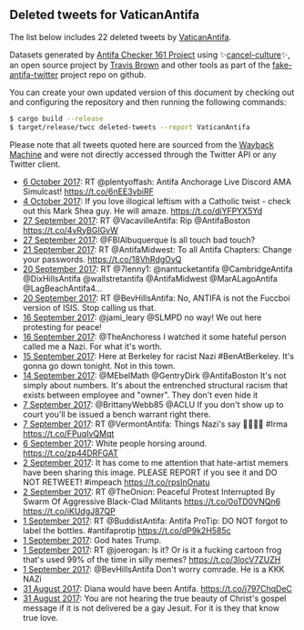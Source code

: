 ## Deleted tweets for VaticanAntifa

The list below includes 22 deleted tweets by
[VaticanAntifa](https://twitter.com/VaticanAntifa).



Datasets generated by [Antifa Checker 161 Project](https://twitter.com/antifacheck161) using ✨[cancel-culture](https://github.com/travisbrown/cancel-culture)✨, an open source project by 
[Travis Brown](https://twitter.com/travisbrown) and other tools as part of the 
[fake-antifa-twitter](https://github.com/antifacheck161/fake-antifa-twitter) project repo on github.

You can create your own updated version of this document by checking out and configuring the
repository and then running the following commands:

```bash
$ cargo build --release
$ target/release/twcc deleted-tweets --report VaticanAntifa
```

Please note that all tweets quoted here are sourced from the
[Wayback Machine](https://web.archive.org) and were not directly accessed through the Twitter API or
any Twitter client.

* [ 6 October 2017](https://web.archive.org/web/20171006000505/https://twitter.com/VaticanAntifa/status/916091907901657088): RT @plentyoffash: Antifa Anchorage Live Discord AMA Simulcast! https://t.co/6nEE3vbiRF <!--916091907901657088-->
* [ 4 October 2017](https://web.archive.org/web/20171004155059/https://twitter.com/VaticanAntifa/status/915605175682916352): If you love illogical leftism with a Catholic twist - check out this Mark Shea guy. He will amaze. https://t.co/diYFPYX5Yd <!--915605175682916352-->
* [27 September 2017](https://web.archive.org/web/20170927224101/https://twitter.com/VaticanAntifa/status/913171648899162112): RT @VacavilleAntifa: Rip @AntifaBoston https://t.co/4vRyBGIGvW <!--913171648899162112-->
* [27 September 2017](https://web.archive.org/web/20170927191103/https://twitter.com/VaticanAntifa/status/913118809069883393): @FBIAlbuquerque Is all touch bad touch? <!--913118809069883393-->
* [21 September 2017](https://web.archive.org/web/20170921045037/https://twitter.com/VaticanAntifa/status/910727946729598976): RT @AntifaMidwest: To all Antifa Chapters:  Change your passwords. https://t.co/18VhRdgOyQ <!--910727946729598976-->
* [20 September 2017](https://web.archive.org/web/20170920191743/https://twitter.com/VaticanAntifa/status/910583771702759425): RT @7lenny1: @nantucketantifa @CambridgeAntifa @DixHillsAntifa @wallstretantifa @AntifaMidwest @MarALagoAntifa @LagBeachAntifa4…  <!--910583771702759425-->
* [20 September 2017](https://web.archive.org/web/20170920181429/https://twitter.com/VaticanAntifa/status/910567858517663744): RT @BevHillsAntifa: No, ANTIFA is not the Fuccboi version of ISIS. Stop calling us that. <!--910567858517663744-->
* [16 September 2017](https://web.archive.org/web/20170916035129/https://twitter.com/VaticanAntifa/status/908901125998354432): @jami_leary @SLMPD no way! We out here protesting for peace! <!--908901125998354432-->
* [16 September 2017](https://web.archive.org/web/20170916004937/https://twitter.com/VaticanAntifa/status/908855357757284352): @TheAnchoress I watched it some hateful person called me a Nazi. For what it's worth. <!--908855357757284352-->
* [15 September 2017](https://web.archive.org/web/20170915010139/https://twitter.com/VaticanAntifa/status/908495998183460866): Here at Berkeley for racist Nazi #BenAtBerkeley. It's gonna go down tonight. Not in this town. <!--908495998183460866-->
* [14 September 2017](https://web.archive.org/web/20170914133731/https://twitter.com/VaticanAntifa/status/908323830401257472): @MEbelMath @GentryDirk @AntifaBoston It's not simply about numbers. It's about the entrenched structural racism that exists between employee and "owner". They don't even hide it <!--908323830401257472-->
* [ 7 September 2017](https://web.archive.org/web/20170907155113/https://twitter.com/VaticanAntifa/status/905820762052984832): @BrittanyWebb85 @ACLU If you don't show up to court you'll be issued a bench warrant right there. <!--905820762052984832-->
* [ 7 September 2017](https://web.archive.org/web/20170907130536/https://twitter.com/VaticanAntifa/status/905779083233157121): RT @VermontAntifa: Things Nazi's say ✊🏾👇🏾 #Irma https://t.co/FPuqIvQMqt <!--905779083233157121-->
* [ 6 September 2017](https://web.archive.org/web/20170906023259/https://twitter.com/VaticanAntifa/status/905257492174733312): White people horsing around. https://t.co/zp44DRFGAT <!--905257492174733312-->
* [ 2 September 2017](https://web.archive.org/web/20170902205317/https://twitter.com/VaticanAntifa/status/904084840286441476): It has come to me attention that hate-artist memers have been sharing this image. PLEASE REPORT if you see it and DO NOT RETWEET! #impeach https://t.co/rpsInOnatu <!--904084840286441476-->
* [ 2 September 2017](https://web.archive.org/web/20170902205128/https://twitter.com/VaticanAntifa/status/904084383094775808): RT @TheOnion: Peaceful Protest Interrupted By Swarm Of Aggressive Black-Clad Militants https://t.co/0oTD0VNQn6 https://t.co/iKUdgJ87QP <!--904084383094775808-->
* [ 1 September 2017](https://web.archive.org/web/20170901204814/https://twitter.com/VaticanAntifa/status/903721181542588417): RT @BuddistAntifa: Antifa ProTip:   DO NOT  forgot to label the bottles.   #antifaprotip https://t.co/dP9k2H585c <!--903721181542588417-->
* [ 1 September 2017](https://web.archive.org/web/20170901144423/https://twitter.com/VaticanAntifa/status/903629615700303872): God hates Trump. <!--903629615700303872-->
* [ 1 September 2017](https://web.archive.org/web/20170901055012/https://twitter.com/VaticanAntifa/status/903495184045846528): RT @joerogan: Is it? Or is it a fucking cartoon frog that's used 99% of the time in silly memes? https://t.co/3locV7ZUZH <!--903495184045846528-->
* [ 1 September 2017](https://web.archive.org/web/20170901031021/https://twitter.com/VaticanAntifa/status/903454956488974336): @BevHillsAntifa Don't worry comrade. He is a KKK NAZi <!--903454956488974336-->
* [31 August 2017](https://web.archive.org/web/20170831184800/https://twitter.com/VaticanAntifa/status/903328535951134724): Diana would have been Antifa. https://t.co/j797ChqDeC <!--903328535951134724-->
* [31 August 2017](https://web.archive.org/web/20170831143817/https://twitter.com/VaticanAntifa/status/903265692706799616): You are not hearing the true beauty of Christ's gospel message if it is not delivered be a gay Jesuit. For it is they that know true love. <!--903265692706799616-->
